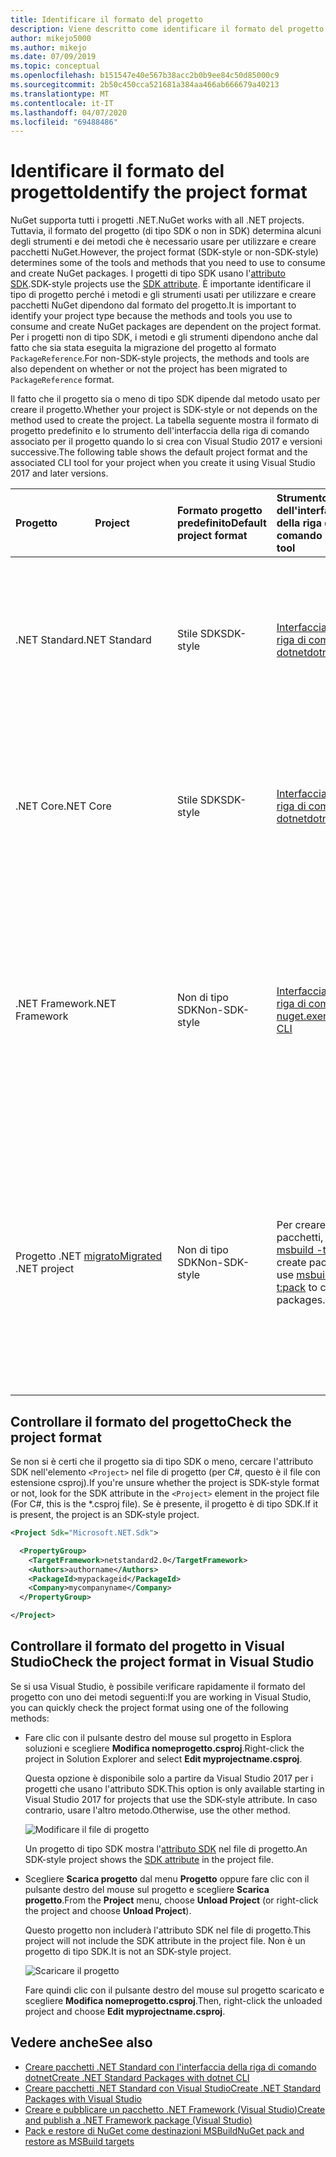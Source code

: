 ```yaml
---
title: Identificare il formato del progetto
description: Viene descritto come identificare il formato del progetto
author: mikejo5000
ms.author: mikejo
ms.date: 07/09/2019
ms.topic: conceptual
ms.openlocfilehash: b151547e40e567b38acc2b0b9ee84c50d85000c9
ms.sourcegitcommit: 2b50c450cca521681a384aa466ab666679a40213
ms.translationtype: MT
ms.contentlocale: it-IT
ms.lasthandoff: 04/07/2020
ms.locfileid: "69488486"
---
```

# <a name="identify-the-project-format"></a><span data-ttu-id="9ed26-103">Identificare il formato del progetto</span><span class="sxs-lookup"><span data-stu-id="9ed26-103">Identify the project format</span></span>

<span data-ttu-id="9ed26-104">NuGet supporta tutti i progetti .NET.</span><span class="sxs-lookup"><span data-stu-id="9ed26-104">NuGet works with all .NET projects.</span></span> <span data-ttu-id="9ed26-105">Tuttavia, il formato del progetto (di tipo SDK o non in SDK) determina alcuni degli strumenti e dei metodi che è necessario usare per utilizzare e creare pacchetti NuGet.</span><span class="sxs-lookup"><span data-stu-id="9ed26-105">However, the project format (SDK-style or non-SDK-style) determines some of the tools and methods that you need to use to consume and create NuGet packages.</span></span> <span data-ttu-id="9ed26-106">I progetti di tipo SDK usano l'[attributo SDK](/dotnet/core/tools/csproj#additions).</span><span class="sxs-lookup"><span data-stu-id="9ed26-106">SDK-style projects use the [SDK attribute](/dotnet/core/tools/csproj#additions).</span></span> <span data-ttu-id="9ed26-107">È importante identificare il tipo di progetto perché i metodi e gli strumenti usati per utilizzare e creare pacchetti NuGet dipendono dal formato del progetto.</span><span class="sxs-lookup"><span data-stu-id="9ed26-107">It is important to identify your project type because the methods and tools you use to consume and create NuGet packages are dependent on the project format.</span></span> <span data-ttu-id="9ed26-108">Per i progetti non di tipo SDK, i metodi e gli strumenti dipendono anche dal fatto che sia stata eseguita la migrazione del progetto al formato `PackageReference`.</span><span class="sxs-lookup"><span data-stu-id="9ed26-108">For non-SDK-style projects, the methods and tools are also dependent on whether or not the project has been migrated to `PackageReference` format.</span></span>

<span data-ttu-id="9ed26-109">Il fatto che il progetto sia o meno di tipo SDK dipende dal metodo usato per creare il progetto.</span><span class="sxs-lookup"><span data-stu-id="9ed26-109">Whether your project is SDK-style or not depends on the method used to create the project.</span></span> <span data-ttu-id="9ed26-110">La tabella seguente mostra il formato di progetto predefinito e lo strumento dell'interfaccia della riga di comando associato per il progetto quando lo si crea con Visual Studio 2017 e versioni successive.</span><span class="sxs-lookup"><span data-stu-id="9ed26-110">The following table shows the default project format and the associated CLI tool for your project when you create it using Visual Studio 2017 and later versions.</span></span>

| <span data-ttu-id="9ed26-111">Progetto&nbsp;&nbsp;&nbsp;&nbsp;&nbsp;&nbsp;&nbsp;&nbsp;&nbsp;&nbsp;&nbsp;&nbsp;&nbsp;&nbsp;</span><span class="sxs-lookup"><span data-stu-id="9ed26-111">Project&nbsp;&nbsp;&nbsp;&nbsp;&nbsp;&nbsp;&nbsp;&nbsp;&nbsp;&nbsp;&nbsp;&nbsp;&nbsp;&nbsp;</span></span> | <span data-ttu-id="9ed26-112">Formato progetto predefinito</span><span class="sxs-lookup"><span data-stu-id="9ed26-112">Default project format</span></span> | <span data-ttu-id="9ed26-113">Strumento dell'interfaccia della riga di comando&nbsp;&nbsp;&nbsp;&nbsp;&nbsp;&nbsp;&nbsp;&nbsp;&nbsp;</span><span class="sxs-lookup"><span data-stu-id="9ed26-113">CLI tool&nbsp;&nbsp;&nbsp;&nbsp;&nbsp;&nbsp;&nbsp;&nbsp;&nbsp;</span></span> | <span data-ttu-id="9ed26-114">Note</span><span class="sxs-lookup"><span data-stu-id="9ed26-114">Notes</span></span> |
|:------------- |:-------------|:-----|:-----|
| <span data-ttu-id="9ed26-115">.NET Standard</span><span class="sxs-lookup"><span data-stu-id="9ed26-115">.NET Standard</span></span> | <span data-ttu-id="9ed26-116">Stile SDK</span><span class="sxs-lookup"><span data-stu-id="9ed26-116">SDK-style</span></span> | [<span data-ttu-id="9ed26-117">Interfaccia della riga di comando di dotnet</span><span class="sxs-lookup"><span data-stu-id="9ed26-117">dotnet CLI</span></span>](../install-nuget-client-tools.md#dotnetexe-cli) | <span data-ttu-id="9ed26-118">I progetti creati prima di Visual Studio 2017 non sono di tipo SDK.</span><span class="sxs-lookup"><span data-stu-id="9ed26-118">Projects created prior to Visual Studio 2017 are non-SDK-style.</span></span> <span data-ttu-id="9ed26-119">Usare l'interfaccia della riga di comando `nuget.exe`.</span><span class="sxs-lookup"><span data-stu-id="9ed26-119">Use `nuget.exe` CLI.</span></span> |
| <span data-ttu-id="9ed26-120">.NET Core</span><span class="sxs-lookup"><span data-stu-id="9ed26-120">.NET Core</span></span> | <span data-ttu-id="9ed26-121">Stile SDK</span><span class="sxs-lookup"><span data-stu-id="9ed26-121">SDK-style</span></span> | [<span data-ttu-id="9ed26-122">Interfaccia della riga di comando di dotnet</span><span class="sxs-lookup"><span data-stu-id="9ed26-122">dotnet CLI</span></span>](../install-nuget-client-tools.md#dotnetexe-cli) | <span data-ttu-id="9ed26-123">I progetti creati prima di Visual Studio 2017 non sono di tipo SDK.</span><span class="sxs-lookup"><span data-stu-id="9ed26-123">Projects created prior to Visual Studio 2017 are non-SDK-style.</span></span> <span data-ttu-id="9ed26-124">Usare l'interfaccia della riga di comando `nuget.exe`.</span><span class="sxs-lookup"><span data-stu-id="9ed26-124">Use `nuget.exe` CLI.</span></span> |
| <span data-ttu-id="9ed26-125">.NET Framework</span><span class="sxs-lookup"><span data-stu-id="9ed26-125">.NET Framework</span></span> | <span data-ttu-id="9ed26-126">Non di tipo SDK</span><span class="sxs-lookup"><span data-stu-id="9ed26-126">Non-SDK-style</span></span> | [<span data-ttu-id="9ed26-127">Interfaccia della riga di comando di nuget.exe</span><span class="sxs-lookup"><span data-stu-id="9ed26-127">nuget.exe CLI</span></span>](../install-nuget-client-tools.md#nugetexe-cli) | <span data-ttu-id="9ed26-128">I progetti .NET Framework creati con altri metodi possono essere progetti di tipo SDK.</span><span class="sxs-lookup"><span data-stu-id="9ed26-128">.NET Framework projects created using other methods may be SDK-style projects.</span></span> <span data-ttu-id="9ed26-129">Per questi progetti, usare invece l'[interfaccia della riga di comando dotnet](../install-nuget-client-tools.md#dotnetexe-cli).</span><span class="sxs-lookup"><span data-stu-id="9ed26-129">For these, use [dotnet CLI](../install-nuget-client-tools.md#dotnetexe-cli) instead.</span></span> |
| <span data-ttu-id="9ed26-130">Progetto .NET [migrato](../consume-packages/migrate-packages-config-to-package-reference.md)</span><span class="sxs-lookup"><span data-stu-id="9ed26-130">[Migrated](../consume-packages/migrate-packages-config-to-package-reference.md) .NET project</span></span> | <span data-ttu-id="9ed26-131">Non di tipo SDK</span><span class="sxs-lookup"><span data-stu-id="9ed26-131">Non-SDK-style</span></span>| <span data-ttu-id="9ed26-132">Per creare pacchetti, usare [msbuild -t:pack](../consume-packages/migrate-packages-config-to-package-reference.md#create-a-package-after-migration).</span><span class="sxs-lookup"><span data-stu-id="9ed26-132">To create packages, use [msbuild -t:pack](../consume-packages/migrate-packages-config-to-package-reference.md#create-a-package-after-migration) to create packages.</span></span> | <span data-ttu-id="9ed26-133">Per creare pacchetti, è consigliabile usare `msbuild -t:pack`.</span><span class="sxs-lookup"><span data-stu-id="9ed26-133">To create packages, `msbuild -t:pack` is recommended.</span></span> <span data-ttu-id="9ed26-134">Altrimenti, usare l'[interfaccia della riga di comando dotnet](../install-nuget-client-tools.md#dotnetexe-cli).</span><span class="sxs-lookup"><span data-stu-id="9ed26-134">Otherwise, use the [dotnet CLI](../install-nuget-client-tools.md#dotnetexe-cli).</span></span> <span data-ttu-id="9ed26-135">I progetti migrati sono progetti non di tipo SDK.</span><span class="sxs-lookup"><span data-stu-id="9ed26-135">Migrated projects are not SDK-style projects.</span></span> |

## <a name="check-the-project-format"></a><span data-ttu-id="9ed26-136">Controllare il formato del progetto</span><span class="sxs-lookup"><span data-stu-id="9ed26-136">Check the project format</span></span>

<span data-ttu-id="9ed26-137">Se non si è certi che il progetto sia di tipo SDK o meno, cercare l'attributo SDK nell'elemento `<Project>` nel file di progetto (per C#, questo è il file con estensione csproj).</span><span class="sxs-lookup"><span data-stu-id="9ed26-137">If you're unsure whether the project is SDK-style format or not, look for the SDK attribute in the `<Project>` element in the project file (For C#, this is the \*.csproj file).</span></span> <span data-ttu-id="9ed26-138">Se è presente, il progetto è di tipo SDK.</span><span class="sxs-lookup"><span data-stu-id="9ed26-138">If it is present, the project is an SDK-style project.</span></span>

```xml
<Project Sdk="Microsoft.NET.Sdk">

  <PropertyGroup>
    <TargetFramework>netstandard2.0</TargetFramework>
    <Authors>authorname</Authors>
    <PackageId>mypackageid</PackageId>
    <Company>mycompanyname</Company>
  </PropertyGroup>

</Project>
```

## <a name="check-the-project-format-in-visual-studio"></a><span data-ttu-id="9ed26-139">Controllare il formato del progetto in Visual Studio</span><span class="sxs-lookup"><span data-stu-id="9ed26-139">Check the project format in Visual Studio</span></span>

<span data-ttu-id="9ed26-140">Se si usa Visual Studio, è possibile verificare rapidamente il formato del progetto con uno dei metodi seguenti:</span><span class="sxs-lookup"><span data-stu-id="9ed26-140">If you are working in Visual Studio, you can quickly check the project format using one of the following methods:</span></span>

- <span data-ttu-id="9ed26-141">Fare clic con il pulsante destro del mouse sul progetto in Esplora soluzioni e scegliere **Modifica nomeprogetto.csproj**.</span><span class="sxs-lookup"><span data-stu-id="9ed26-141">Right-click the project in Solution Explorer and select **Edit myprojectname.csproj**.</span></span>

   <span data-ttu-id="9ed26-142">Questa opzione è disponibile solo a partire da Visual Studio 2017 per i progetti che usano l'attributo SDK.</span><span class="sxs-lookup"><span data-stu-id="9ed26-142">This option is only available starting in Visual Studio 2017 for projects that use the SDK-style attribute.</span></span> <span data-ttu-id="9ed26-143">In caso contrario, usare l'altro metodo.</span><span class="sxs-lookup"><span data-stu-id="9ed26-143">Otherwise, use the other method.</span></span>

   ![Modificare il file di progetto](media/edit-project-file.png)

   <span data-ttu-id="9ed26-145">Un progetto di tipo SDK mostra l'[attributo SDK](/dotnet/core/tools/csproj#additions) nel file di progetto.</span><span class="sxs-lookup"><span data-stu-id="9ed26-145">An SDK-style project shows the [SDK attribute](/dotnet/core/tools/csproj#additions) in the project file.</span></span>
   
- <span data-ttu-id="9ed26-146">Scegliere **Scarica progetto** dal menu **Progetto** oppure fare clic con il pulsante destro del mouse sul progetto e scegliere **Scarica progetto**.</span><span class="sxs-lookup"><span data-stu-id="9ed26-146">From the **Project** menu, choose **Unload Project** (or right-click the project and choose **Unload Project**).</span></span>

   <span data-ttu-id="9ed26-147">Questo progetto non includerà l'attributo SDK nel file di progetto.</span><span class="sxs-lookup"><span data-stu-id="9ed26-147">This project will not include the SDK attribute in the project file.</span></span> <span data-ttu-id="9ed26-148">Non è un progetto di tipo SDK.</span><span class="sxs-lookup"><span data-stu-id="9ed26-148">It is not an SDK-style project.</span></span>

   ![Scaricare il progetto](media/unload-project.png)

   <span data-ttu-id="9ed26-150">Fare quindi clic con il pulsante destro del mouse sul progetto scaricato e scegliere **Modifica nomeprogetto.csproj**.</span><span class="sxs-lookup"><span data-stu-id="9ed26-150">Then, right-click the unloaded project and choose **Edit myprojectname.csproj**.</span></span>

## <a name="see-also"></a><span data-ttu-id="9ed26-151">Vedere anche</span><span class="sxs-lookup"><span data-stu-id="9ed26-151">See also</span></span>

- [<span data-ttu-id="9ed26-152">Creare pacchetti .NET Standard con l'interfaccia della riga di comando dotnet</span><span class="sxs-lookup"><span data-stu-id="9ed26-152">Create .NET Standard Packages with dotnet CLI</span></span>](../quickstart/create-and-publish-a-package-using-the-dotnet-cli.md)
- [<span data-ttu-id="9ed26-153">Creare pacchetti .NET Standard con Visual Studio</span><span class="sxs-lookup"><span data-stu-id="9ed26-153">Create .NET Standard Packages with Visual Studio</span></span>](../quickstart/create-and-publish-a-package-using-visual-studio.md)
- [<span data-ttu-id="9ed26-154">Creare e pubblicare un pacchetto .NET Framework (Visual Studio)</span><span class="sxs-lookup"><span data-stu-id="9ed26-154">Create and publish a .NET Framework package (Visual Studio)</span></span>](../quickstart/create-and-publish-a-package-using-visual-studio-net-framework.md)
- [<span data-ttu-id="9ed26-155">Pack e restore di NuGet come destinazioni MSBuild</span><span class="sxs-lookup"><span data-stu-id="9ed26-155">NuGet pack and restore as MSBuild targets</span></span>](../reference/msbuild-targets.md)
